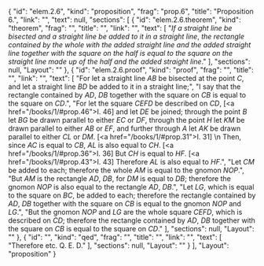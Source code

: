 {
  "id": "elem.2.6",
  "kind": "proposition",
  "frag": "prop.6",
  "title": "Proposition 6.",
  "link": "",
  "text": null,
  "sections": [
    {
      "id": "elem.2.6.theorem",
      "kind": "theorem",
      "frag": "",
      "title": "",
      "link": "",
      "text": [
        "<var>If a straight line be bisected and a straight line be added to it in a straight line</var>, <var>the rectangle contained by the whole with the added straight line and the added straight line together with the square on the half is equal to the square on the straight line made up of the half and the added straight line</var>."
      ],
      "sections": null,
      "Layout": ""
    },
    {
      "id": "elem.2.6.proof",
      "kind": "proof",
      "frag": "",
      "title": "",
      "link": "",
      "text": [
        "For let a straight line <var>AB</var> be bisected at the point <var>C</var>, and let a straight line <var>BD</var> be added to it in a straight line;",
        "I say that the rectangle contained by <var>AD</var>, <var>DB</var> together with the square on <var>CB</var> is equal to the square on <var>CD</var>.",
        "For let the square <var>CEFD</var> be described on <var>CD</var>, [<a href=\"/books/1/#prop.46\">I. 46</a>] and let <var>DE</var> be joined; through the point <var>B</var> let <var>BG</var> be drawn parallel to either <var>EC</var> or <var>DF</var>, through the point <var>H</var> let <var>KM</var> be drawn parallel to either <var>AB</var> or <var>EF</var>, and further through <var>A</var> let <var>AK</var> be drawn parallel to either <var>CL</var> or <var>DM</var>. [<a href=\"/books/1/#prop.31\">I. 31</a>] \n       Then, since <var>AC</var> is equal to <var>CB</var>, <var>AL</var> is also equal to <var>CH</var>. [<a href=\"/books/1/#prop.36\">I. 36</a>] But <var>CH</var> is equal to <var>HF</var>. [<a href=\"/books/1/#prop.43\">I. 43</a>] Therefore <var>AL</var> is also equal to <var>HF</var>.",
        "Let <var>CM</var> be added to each; therefore the whole <var>AM</var> is equal to the gnomon <var>NOP</var>.",
        "But <var>AM</var> is the rectangle <var>AD</var>, <var>DB</var>, for <var>DM</var> is equal to <var>DB</var>; therefore the gnomon <var>NOP</var> is also equal to the rectangle <var>AD</var>, <var>DB</var>.",
        "Let <var>LG</var>, which is equal to the square on <var>BC</var>, be added to each; therefore the rectangle contained by <var>AD</var>, <var>DB</var> together with the square on <var>CB</var> is equal to the gnomon <var>NOP</var> and <var>LG</var>.",
        "But the gnomon <var>NOP</var> and <var>LG</var> are the whole square <var>CEFD</var>, which is described on <var>CD</var>; therefore the rectangle contained by <var>AD</var>, <var>DB</var> together with the square on <var>CB</var> is equal to the square on <var>CD</var>."
      ],
      "sections": null,
      "Layout": ""
    },
    {
      "id": "",
      "kind": "qed",
      "frag": "",
      "title": "",
      "link": "",
      "text": [
        "Therefore etc. Q. E. D."
      ],
      "sections": null,
      "Layout": ""
    }
  ],
  "Layout": "proposition"
}
